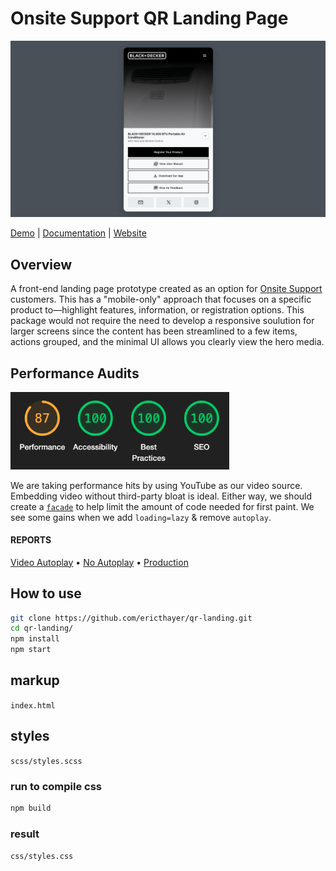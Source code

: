 # Onsite Support QR Landing Page

[![QR Landing Template](media/qr-landing-demo-04.png)](https://qrlanding.netlify.app/)

[Demo](https://qrlanding.netlify.app/) | [Documentation](https://support.onsitesupport.io/) | [Website](https://onsitesupport.io/)

## Overview

A front-end landing page prototype created as an option for [Onsite Support](https://onsitesupport.io/) customers. This has a "mobile-only" approach that focuses on a specific product to—highlight features, information, or registration options. This package would not require the need to develop a responsive soulution for larger screens since the content has been streamlined to a few items, actions grouped, and the minimal UI allows you clearly view the hero media.

## Performance Audits

<img src="media/with-autoplay-performance.png" width="350" alt="current Lighthouse performance audit scores" />

We are taking performance hits by using YouTube as our video source. Embedding video without third-party bloat is ideal. Either way, we should create a [`facade`](https://developer.chrome.com/docs/lighthouse/performance/third-party-facades/) to help limit the amount of code needed for first paint. We see some gains when we add `loading=lazy` & remove `autoplay`.

#### REPORTS

[Video Autoplay](https://qrlanding.netlify.app/](https://qrlanding.netlify.app/perf/autoplay)) • [No Autoplay](https://support.onsitesupport.io/](https://qrlanding.netlify.app/perf/no-autoplay)) • [Production](https://support.onsitesupport.io/](https://qrlanding.netlify.app/perf/current))


## How to use

```sh
git clone https://github.com/ericthayer/qr-landing.git
cd qr-landing/
npm install
npm start
```

## markup

`index.html`

## styles

`scss/styles.scss`

### run to compile css

```sh
npm build
```

### result

`css/styles.css`
